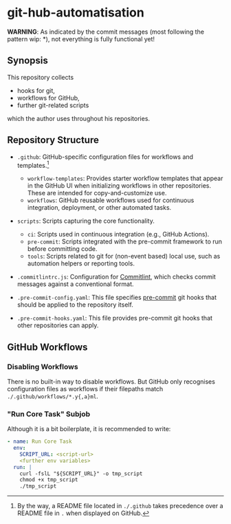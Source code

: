 # git-hub-automatisation

**WARNING**: As indicated by the commit messages (most following the pattern wip: *), not everything is fully functional yet!

## Synopsis

This repository collects

- hooks for git,
- workflows for GitHub,
- further git-related scripts

which the author uses throughout his repositories.

## Repository Structure

- `.github`: GitHub-specific configuration files for workflows and templates.[^readme]
    - `workflow-templates`: Provides starter workflow templates that appear in the GitHub UI when initializing workflows in other repositories. These are intended for copy-and-customize use.
    - `workflows`: GitHub reusable workflows used for continuous integration, deployment, or other automated tasks.

- `scripts`: Scripts capturing the core functionality.  
    - `ci`: Scripts used in continuous integration (e.g., GitHub Actions).  
    - `pre-commit`: Scripts integrated with the pre-commit framework to run before committing code.
    - `tools`: Scripts related to git for (non-event based) local use, such as automation helpers or reporting tools.

- `.commitlintrc.js`: Configuration for [Commitlint](https://github.com/conventional-changelog/commitlint), which checks commit messages against a conventional format.

- `.pre-commit-config.yaml`: This file specifies [pre-commit](https://pre-commit.com) git hooks that should be applied to the repository itself.

- `.pre-commit-hooks.yaml`: This file provides pre-commit git hooks that other repositories can apply.

[^readme]: By the way, a README file located in `./.github` takes precedence over a README file in `.` when displayed on GitHub.

## GitHub Workflows

### Disabling Workflows

There is no built-in way to disable workflows. But GitHub only recognises configuration files as workflows if their filepaths match `./.github/workflows/*.y{,a}ml`.

### "Run Core Task" Subjob

Although it is a bit boilerplate, it is recommended to write:

``` yaml
- name: Run Core Task
  env:
    SCRIPT_URL: <script-url>
    <further env variables>
  run: |
    curl -fslL "${SCRIPT_URL}" -o tmp_script
    chmod +x tmp_script
    ./tmp_script
```
